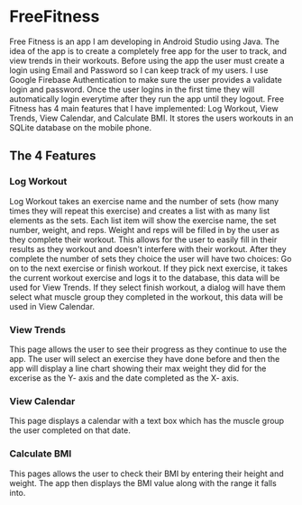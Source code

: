 # FreeFitness
Free Fitness is an app I am developing in Android Studio using Java. The idea of the app is to create a completely free app for the user to track, and view trends in their workouts. Before using the app the user must create a login using Email and Password so I can keep track of my users. I use Google Firebase Authentication to make sure the user provides a validate login and password. Once the user logins in the first time they will automatically login everytime after they run the app until they logout. Free Fitness has 4 main features that I have implemented: Log Workout, View Trends, View Calendar, and Calculate BMI. It stores the users workouts in an SQLite database on the mobile phone.

## The 4 Features

### Log Workout
Log Workout takes an exercise name and the number of sets (how many times they will repeat this exercise) and creates a list with as many list elements as the sets. Each list item will show the exercise name, the set number, weight, and reps. Weight and reps will be filled in by the user as they complete their workout. This allows for the user to easily fill in their results as they workout and doesn't interfere with their workout. After they complete the number of sets they choice the user will have two choices: Go on to the next exercise or finish workout. If they pick next exercise, it takes the current workout exercise and logs it to the database, this data will be used for View Trends. If they select finish workout, a dialog will have them select what muscle group they completed in the workout, this data will be used in View Calendar.

### View Trends
This page allows the user to see their progress as they continue to use the app. The user will select an exercise they have done before and then the app will display a line chart showing their max weight they did for the excerise as the Y- axis and the date completed as the X- axis.

### View Calendar
This page displays a calendar with a text box which has the muscle group the user completed on that date.

### Calculate BMI
This pages allows the user to check their BMI by entering their height and weight. The app then displays the BMI value along with the range it falls into.
